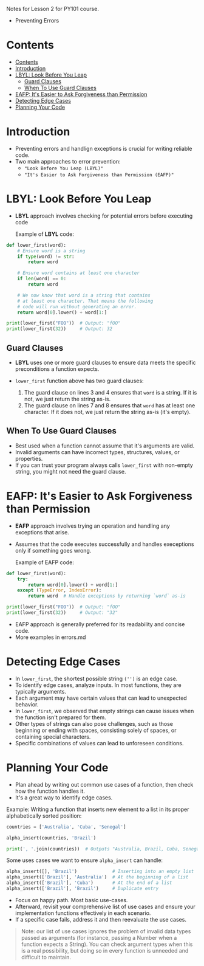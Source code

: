 Notes for Lesson 2 for PY101 course.
- Preventing Errors
  
# Contents
- [Contents](#contents)
- [Introduction](#introduction)
- [LBYL: Look Before You Leap](#lbyl-look-before-you-leap)
  - [Guard Clauses](#guard-clauses)
  - [When To Use Guard Clauses](#when-to-use-guard-clauses)
- [EAFP: It's Easier to Ask Forgiveness than Permission](#eafp-its-easier-to-ask-forgiveness-than-permission)
- [Detecting Edge Cases](#detecting-edge-cases)
- [Planning Your Code](#planning-your-code)


# Introduction
- Preventing errors and handlign exceptions is crucial for writing reliable code.
- Two main approaches to error prevention:
  - `"Look Before You Leap (LBYL)"`
  - `"It's Easier to Ask Forgiveness than Permission (EAFP)"`

# LBYL: Look Before You Leap
- **LBYL** approach involves checking for potential errors before executing code
  
    Example of **LBYL** code:
```python
def lower_first(word):
    # Ensure word is a string
    if type(word) != str:
        return word

    # Ensure word contains at least one character
    if len(word) == 0:
        return word

    # We now know that word is a string that contains
    # at least one character. That means the following
    # code will run without generating an error.
    return word[0].lower() + word[1:]

print(lower_first("FOO"))  # Output: "fOO"
print(lower_first(32))     # Output: 32
```

## Guard Clauses
- **LBYL** uses one or more guard clauses to ensure data meets the specific preconditions a function expects.
- `lower_first` function above has two guard clauses:
  
  1. The guard clause on lines 3 and 4 ensures that `word` is a string. If it is not, we just return the string as-is.
  2. The guard clause on lines 7 and 8 ensures that `word` has at least one character. If it does not, we just return the string as-is (it's empty).

## When To Use Guard Clauses
- Best used when a function cannot assume that it's arguments are valid.
- Invalid arguments can have incorrect types, structures, values, or properties.
- If you can trust your program always calls `lower_first` with non-empty string, you might not need the guard clause.

# EAFP: It's Easier to Ask Forgiveness than Permission
- **EAFP** approach involves trying an operation and handling any exceptions that arise.
- Assumes that the code executes successfully and handles execeptions only if something goes wrong.

    Example of EAFP code:
```python
def lower_first(word):
    try:
        return word[0].lower() + word[1:]
    except (TypeError, IndexError):
        return word  # Handle exceptions by returning `word` as-is

print(lower_first("FOO"))  # Output: "fOO"
print(lower_first(32))     # Output: "32"
```
- EAFP approach is generally preferred for its readability and concise code.
- More examples in errors.md
  
# Detecting Edge Cases
- In `lower_first`, the shortest possible string `('')` is an edge case.
- To identify edge cases, analyze inputs. In most functions, they are typically arguments.
- Each argument may have certain values that can lead to unexpected behavior.
- In `lower_first`, we observed that empty strings can cause issues when the function isn't prepared for them.
- Other types of strings can also pose challenges, such as those beginning or ending with spaces, consisting solely of spaces, or containing special characters.
- Specific  combinations of values can lead to unforeseen conditions.

# Planning Your Code

- Plan ahead by writing out common use cases of a function, then check how the function handles it.
- It's a great way to identify edge cases.
  
Example: Writing a function that inserts new element to a list in its proper alphabetically sorted position:
```python
countries = ['Australia', 'Cuba', 'Senegal']

alpha_insert(countries, 'Brazil')

print(', '.join(countries))  # Outputs "Australia, Brazil, Cuba, Senegal"
```

Some uses cases we want to ensure `alpha_insert` can handle:
```python
alpha_insert([], 'Brazil')             # Inserting into an empty list
alpha_insert(['Brazil'], 'Australia')  # At the beginning of a list
alpha_insert(['Brazil'], 'Cuba')       # At the end of a list
alpha_insert(['Brazil'], 'Brazil')     # Duplicate entry
```

- Focus on happy path. Most basic use-cases.
- Afterward, revisit your comprehensive list of use cases and ensure your implementation functions effectively in each scenario.
- If a specific case fails, address it and then reevaluate the use cases.

>Note: our list of use cases ignores the problem of invalid data types passed as arguments (for instance, passing a Number when a function expects a String). You can check argument types when this is a real possibility, but doing so in every function is unneeded and difficult to maintain.
